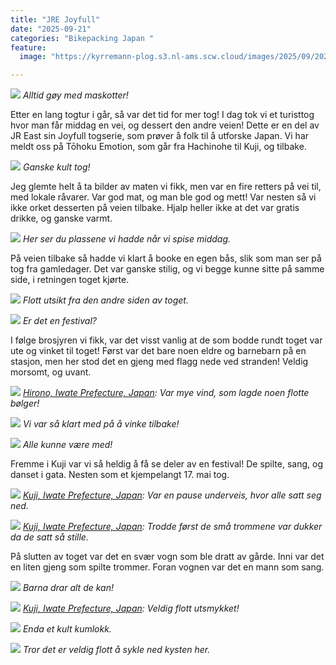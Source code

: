 ```yaml
---
title: "JRE Joyfull"
date: "2025-09-21"
categories: "Bikepacking Japan "
feature:
  image: "https://kyrremann-plog.s3.nl-ams.scw.cloud/images/2025/09/20250921_100445.jpg"

---
```



![](https://kyrremann-plog.s3.nl-ams.scw.cloud/images/2025/09/20250921_100445.jpg)
*Alltid gøy med maskotter!*

Etter en lang togtur i går, så var det tid for mer tog! I dag tok vi et turisttog hvor man får middag en vei, og dessert den andre veien! Dette er en del av JR East sin Joyfull togserie, som prøver å folk til å utforske Japan. Vi har meldt oss på Tōhoku Emotion, som går fra Hachinohe til Kuji, og tilbake.


![](https://kyrremann-plog.s3.nl-ams.scw.cloud/images/2025/09/20250921_105020.jpg)
*Ganske kult tog!*

Jeg glemte helt å ta bilder av maten vi fikk, men var en fire retters på vei til, med lokale råvarer. Var god mat, og man ble god og mett! Var nesten så vi ikke orket desserten på veien tilbake. Hjalp heller ikke at det var gratis drikke, og ganske varmt.


![](https://kyrremann-plog.s3.nl-ams.scw.cloud/images/2025/09/20250921_105151.jpg)
*Her ser du plassene vi hadde når vi spise middag.*

På veien tilbake så hadde vi klart å booke en egen bås, slik som man ser på tog fra gamledager. Det var ganske stilig, og vi begge kunne sitte på samme side, i retningen toget kjørte.


![](https://kyrremann-plog.s3.nl-ams.scw.cloud/images/2025/09/20250921_113323.jpg)
*Flott utsikt fra den andre siden av toget.*


![](https://kyrremann-plog.s3.nl-ams.scw.cloud/images/2025/09/20250921_123212.jpg)
*Er det en festival?*

I følge brosjyren vi fikk, var det visst vanlig at de som bodde rundt toget var ute og vinket til toget! Først var det bare noen eldre og barnebarn på en stasjon, men her stod det en gjeng med flagg nede ved stranden! Veldig morsomt, og uvant.


![](https://kyrremann-plog.s3.nl-ams.scw.cloud/images/2025/09/20250921_123314.jpg)
*[Hirono, Iwate Prefecture, Japan](https://www.google.com/maps/place/40.352831799722225,141.7584922): Var mye vind, som lagde noen flotte bølger!*


![](https://kyrremann-plog.s3.nl-ams.scw.cloud/images/2025/09/20250921_124115.jpg)
*Vi var så klart med på å vinke tilbake!*


![](https://kyrremann-plog.s3.nl-ams.scw.cloud/images/2025/09/20250921_131820.jpg)
*Alle kunne være med!*

Fremme i Kuji var vi så heldig å få se deler av en festival! De spilte, sang, og danset i gata. Nesten som et kjempelangt 17. mai tog. 


![](https://kyrremann-plog.s3.nl-ams.scw.cloud/images/2025/09/20250921_132143.jpg)
*[Kuji, Iwate Prefecture, Japan](https://www.google.com/maps/place/40.19045409972222,141.7678807): Var en pause underveis, hvor alle satt seg ned.*


![](https://kyrremann-plog.s3.nl-ams.scw.cloud/images/2025/09/20250921_132624.jpg)
*[Kuji, Iwate Prefecture, Japan](https://www.google.com/maps/place/40.190563299999994,141.7673182): Trodde først de små trommene var dukker da de satt så stille.*

På slutten av toget var det en svær vogn som ble dratt av gårde. Inni var det en liten gjeng som spilte trommer. Foran vognen var det en mann som sang.


![](https://kyrremann-plog.s3.nl-ams.scw.cloud/images/2025/09/20250921_133041.jpg)
*Barna drar alt de kan!*


![](https://kyrremann-plog.s3.nl-ams.scw.cloud/images/2025/09/20250921_133232.jpg)
*[Kuji, Iwate Prefecture, Japan](https://www.google.com/maps/place/40.19064999972222,141.7675471): Veldig flott utsmykket!*


![](https://kyrremann-plog.s3.nl-ams.scw.cloud/images/2025/09/20250921_140340.jpg)
*Enda et kult kumlokk.*


![](https://kyrremann-plog.s3.nl-ams.scw.cloud/images/2025/09/20250921_145434.jpg)
*Tror det er veldig flott å sykle ned kysten her.*